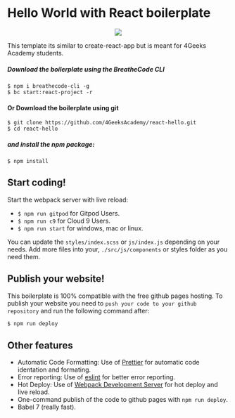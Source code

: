 # Hello World with React boilerplate
<p align="center"><img src="https://raw.githubusercontent.com/4GeeksAcademy/react-hello/master/open-in-gitpod.svg" /></p>

This template its similar to create-react-app but is meant for 4Geeks Academy students.

##### Download the boilerplate using the BreatheCode CLI
```
$ npm i breathecode-cli -g
$ bc start:react-project -r
```

#### Or Download the boilerplate using git

```
$ git clone https://github.com/4GeeksAcademy/react-hello.git
$ cd react-hello
```

##### and install the npm package:
```
$ npm install
```

## Start coding!

Start the webpack server with live reload:
- `$ npm run gitpod` for Gitpod Users.
- `$ npm run c9` for Cloud 9 Users.
- `$ npm run start` for windows, mac or linux.

You can update the `styles/index.scss` or `js/index.js` depending on your needs.
Add more files into your, `./src/js/components` or styles folder as you need them.

## Publish your website!

This boilerplate is 100% compatible with the free github pages hosting.
To publish your website you need to `push your code to your github repository` and run the following command after:
```sh
$ npm run deploy
```

## Other features

- Automatic Code Formatting: Use of [Prettier](https://prettier.io/) for automatic code identation and formating.
- Error reporting: Use of [eslint](https://eslint.org/) for better error reporting.
- Hot Deploy: Use of [Webpack Development Server](https://webpack.js.org/configuration/dev-server/) for hot deploy and live reload.
- One-command publish of the code to github pages with `npm run deploy`.
- Babel 7 (really fast).
